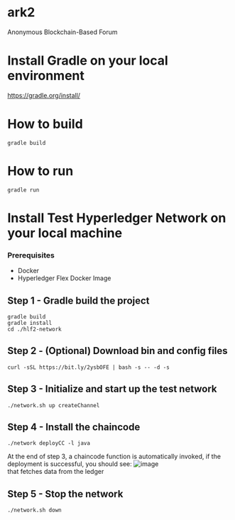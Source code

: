 # ark2
Anonymous Blockchain-Based Forum

# Install Gradle on your local environment
https://gradle.org/install/

# How to build
```
gradle build
```

# How to run
```
gradle run
```

# Install Test Hyperledger Network on your local machine
### Prerequisites
- Docker
- Hyperledger Flex Docker Image

## Step 1 - Gradle build the project
```
gradle build
gradle install
cd ./hlf2-network
```

## Step 2 - (Optional) Download bin and config files
```
curl -sSL https://bit.ly/2ysbOFE | bash -s -- -d -s
```

## Step 3 - Initialize and start up the test network
```
./network.sh up createChannel
```

## Step 4 - Install the chaincode
```
./network deployCC -l java
```
At the end of step 3, a chaincode function is automatically invoked, if the deployment is successful, you should see:
![image](https://user-images.githubusercontent.com/19659223/113533938-3d8d3300-959d-11eb-94d2-183453de5291.png)
<br /> that fetches data from the ledger

## Step 5 - Stop the network
```
./network.sh down
```
